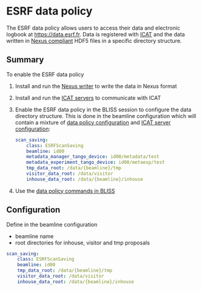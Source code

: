 # ESRF data policy

The ESRF data policy allows users to access their data and electronic logbook at https://data.esrf.fr. Data is registered with [ICAT](https://data.esrf.fr) and the data written in [Nexus compliant](https://www.nexusformat.org/) HDF5 files in a specific directory structure.

## Summary

To enable the ESRF data policy

1. Install and run the [Nexus writer](dev_data_nexus_server.md) to write the data in Nexus format

2. Install and run the [ICAT servers](dev_data_policy_servers.md) to communicate with ICAT

3. Enable the ESRF data policy in the BLISS session to configure the data directory structure. This is done in the beamline configuration which will contain a mixture of [data policy configuration](#configuration) and [ICAT server configuration](dev_data_policy_servers.md#enable-in-bliss):

    ```yaml
    scan_saving:
        class: ESRFScanSaving
        beamline: id00
        metadata_manager_tango_device: id00/metadata/test
        metadata_experiment_tango_device: id00/metaexp/test
        tmp_data_root: /data/{beamline}/tmp
        visitor_data_root: /data/visitor
        inhouse_data_root: /data/{beamline}/inhouse
    ```

4. Use the [data policy commands in BLISS](data_policy.md)


## Configuration

Define in the beamline configuration

* beamline name
* root directories for inhouse, visitor and tmp proposals

```yaml
scan_saving:
    class: ESRFScanSaving
    beamline: id00
    tmp_data_root: /data/{beamline}/tmp
    visitor_data_root: /data/visitor
    inhouse_data_root: /data/{beamline}/inhouse
```
